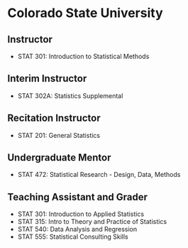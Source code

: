 # Colorado State University
## Instructor

- STAT 301: Introduction to Statistical Methods

  
## Interim Instructor

- STAT 302A: Statistics Supplemental

## Recitation Instructor

- STAT 201: General Statistics

## Undergraduate Mentor

- STAT 472: Statistical Research - Design, Data, Methods

## Teaching Assistant and Grader

- STAT 301: Introduction to Applied Statistics
- STAT 315: Intro to Theory and Practice of Statistics 
- STAT 540: Data Analysis and Regression 
- STAT 555: Statistical Consulting Skills

  





